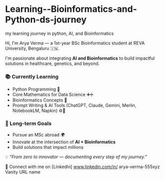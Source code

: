 # Learning--Bioinformatics-and-Python-ds-journey
my learning journey in python, AI, and Bioinformatics 

Hi, I'm Arya Verma — a 1st-year BSc Bioinformatics student at REVA University, Bengaluru 🇮🇳.

I'm passionate about integrating **AI and Bioinformatics** to build impactful solutions in healthcare, genetics, and beyond.

### 📚 Currently Learning
- Python Programming 🐍
- Core Mathematics for Data Science ➕➗
- Bioinformatics Concepts 🧬
- Prompt Writing & AI Tools (ChatGPT, Claude, Gemini, Merlin, NotebookLM, Napkin) ⚙️🧠

### 🧠 Long-term Goals
- Pursue an MSc abroad 🌍  
- Innovate at the intersection of **AI + Bioinformatics**  
- Build solutions that impact millions

💡 _“From zero to innovator — documenting every step of my journey.”_

📌 Connect with me on [LinkedIn] www.linkedin.com/in/
arya-verma-555xyz
Vanity URL name

